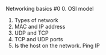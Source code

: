 Networking basics #0
0. OSI model
1. Types of network
2. MAC and IP address
3. UDP and TCP
4. TCP and UDP ports
5. Is the host on the network. Ping IP
